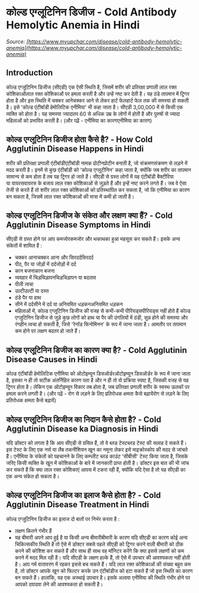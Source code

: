 # कोल्ड एग्लूटिनिन डिजीज - Cold Antibody Hemolytic Anemia in Hindi
_Source: [https://www.myupchar.com/disease/cold-antibody-hemolytic-anemia](https://www.myupchar.com/disease/cold-antibody-hemolytic-anemia)_

## Introduction
कोल्ड एग्लूटिनिन डिजीज (सीएडी) एक ऐसी स्थिति है, जिसमें शरीर की प्रतिरक्षा प्रणाली लाल रक्त कोशिकाओंलाल रक्त कोशिकाओं पर हमला करती है और उन्हें नष्ट कर देती है। यह ठंडे तापमान में ट्रिगर होता है और इस स्थिति में चक्कर आनेचक्कर आने से लेकर हार्ट फेलहार्ट फेल तक की समस्या हो सकती है। इसे 'कोल्ड एंटीबॉडी हेमोलिटिक एनीमिया' भी कहा जाता है।
सीएडी 3,00,000 में से किसी एक व्यक्ति को होता है। यह समस्या ज्यादातर 60 से अधिक उम्र के लोगों में होती है और पुरुषों से ज्यादा महिलाओं को प्रभावित करती है।
(और पढ़ें - एनीमिया का कारणएनीमिया का कारण)

## कोल्ड एग्लूटिनिन डिजीज होता कैसे है? - How Cold Agglutinin Disease Happens in Hindi
शरीर की प्रतिरक्षा प्रणाली एंटीबॉडीएंटीबॉडी नामक प्रोटीनप्रोटीन बनाती है, जो संक्रमणसंक्रमण से लड़ने में मदद करती है। इनमें से कुछ एंटीबॉडी को 'कोल्ड एग्लूटीनिन' कहा जाता है, क्योंकि जब शरीर का तापमान सामान्य से कम होता है तब यह ट्रिगर हो जाते हैं।
सीएडी से ग्रस्त लोगों में यह एंटीबॉडी बैक्टीरिया या वायरसवायरस के बजाय लाल रक्त कोशिकाओं से जुड़ते हैं और इन्हें नष्ट करने लगते हैं। जब वे ऐसा तेजी से करते हैं तो शरीर लाल रक्त कोशिकाओं को प्रतिस्थापित कर सकता है, जो कि एनीमिया का कारण बन सकता है, जिसमें लाल रक्त कोशिकाओं की मात्रा में कमी हो जाती है।

## कोल्ड एग्लूटिनिन डिजीज के संकेत और लक्षण क्या हैं? - Cold Agglutinin Disease Symptoms in Hindi
सीएडी से ग्रस्त होने पर आप कमजोरकमजोर और थकाथका हुआ महसूस कर सकते हैं। इसके अन्य संकेतों में शामिल हैं :
- चक्कर आनाचक्कर आना और सिरदर्दसिरदर्द
- पीठ, पैर या जोड़ों में दर्दजोड़ों में दर्द
- कान बजनाकान बजना
- व्यवहार में चिड़चिड़ापनचिड़चिड़ापन या बदलाव
- पीली त्वचा
- उल्टीउल्टी या दस्त
- ठंडे पैर या हाथ
- सीने में दर्दसीने में दर्द या अनियमित धड़कनअनियमित धड़कन
- महिलाओं में, कोल्ड एग्लूटिनिन डिजीज की वजह से कभी-कभी पीरियड्सपीरियड्स नहीं होते हैं
कोल्ड एग्लूटिनिन डिजीज से जुड़े कुछ लोगों को हाथ या पैर की उंगलियों में ठंडी, सुन्न होने की समस्या और रंगहीन त्वचा हो सकती है, जिसे 'रेनॉड फिनोमिनन' के रूप में जाना जाता है।
आमतौर पर तापमान कम होने पर लक्षण बदतर हो जाते हैं।

## कोल्ड एग्लूटिनिन डिजीज का कारण क्या है? - Cold Agglutinin Disease Causes in Hindi
कोल्ड एंटीबॉडी हेमोलिटिक एनीमिया को ऑटोइम्यून डिसऑर्डरऑटोइम्यून डिसऑर्डर के रूप में जाना जाता है, इसका न ही तो सटीक अंतर्निहित कारण पता है और न ही तो वो प्रक्रिया स्पष्ट है, जिसकी वजह से यह ट्रिगर होता है। लेकिन एक ऑटोइम्यून विकार तब होता है, जब प्रतिरक्षा प्रणाली शरीर के स्वस्थ ऊतकों पर हमला करने लगती है।
(और पढ़ें - रोग से लड़ने के लिए प्रतिरोधक क्षमता कैसे बढ़ायेंरोग से लड़ने के लिए प्रतिरोधक क्षमता कैसे बढ़ायें)

## कोल्ड एग्लूटिनिन डिजीज का निदान कैसे होता है? - Cold Agglutinin Disease ka Diagnosis in Hindi
यदि डॉक्टर को लगता है कि आप सीएडी से ग्रसित हैं, तो वे ब्लड टेस्टब्लड टेस्ट की सलाह दे सकते हैं। इस टेस्ट के लिए एक नर्स या लैब तकनीशियन खून का नमूना लेकर इसे माइक्रोस्कोप की मदद से जांचते हैं।
एनीमिया के संकेतों को पहचानने के लिए कम्प्लीट ब्लड काउंट 'सीबीसी' टेस्ट किया जाता है, जिसके जरिए किसी व्यक्ति के खून में कोशिकाओं के बारे में जानकारी प्राप्त होती है।
डॉक्टर इस बात की भी जांच कर सकते हैं कि क्या लाल रक्त कोशिकाएं आपस में टकरा रही हैं, क्योंकि यदि ऐसा है तो यह सीएडी का एक अन्य संकेत हो सकता है।

## कोल्ड एग्लूटिनिन डिजीज का इलाज कैसे होता है? - Cold Agglutinin Disease Treatment in Hindi
कोल्ड एग्लूटिनिन डिजीज का इलाज दो बातों पर निर्भर करता है :
- लक्षण कितने गंभीर हैं
- यह बीमारी अपने आप हुई है या किसी अन्य बीमारीबीमारी के कारण
यदि सीएडी का कारण कोई अन्य चिकित्सकीय स्थिति है तो ऐसे में डॉक्टर सबसे पहले सीएडी को ट्रिगर करने वाली बीमारी को ठीक करने की कोशिश कर सकते हैं और साथ ही साथ वह मॉनिटर करेंगे कि क्या इससे लक्षणों को कम करने में मदद मिल रही है।
यदि सीएडी के लक्षण हल्के हैं, तो ऐसे में उपचार की आवश्यकता नहीं होती है। आप गर्म वातावरण में रहकर इससे बच सकते हैं।
यदि लाल रक्त कोशिकाओं की संख्या बहुत कम है, तो डॉक्टर आपके खून को फिल्टर करके उन एंटीबॉडीज को हटा सकते हैं जो इस स्थिति का कारण बन सकते हैं। हालांकि, यह एक अस्थाई उपचार है। इसके अलावा एनीमिया की स्थिति गंभीर होने पर आपको दवादवा लेने की आवश्यकता हो सकती है।

